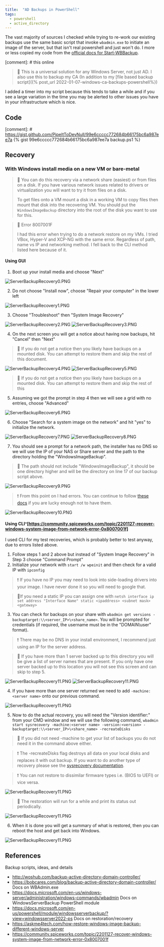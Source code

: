```yaml
---
title:  "AD Backups in PowerShell"
tags:
  - powershell
  - active_directory
---
```

The vast majority of sources I checked while trying to re-work our existing backups use the same basic script that invoke `wbadmin.exe` to initiate an image of the server, but that isn't real powershell and just won't do. I more or less copied my code from the [official docs for Start-WBBackup](https://docs.microsoft.com/en-us/powershell/module/windowsserverbackup/start-wbbackup?view=windowsserver2022-ps). 

[comment]: # this online 
> 📝 This is a universal solution for any Windows Server, not just AD. I also use this to backup my CA (In addition to my [file based backup script]({% post_url 2022-01-07-windows-ca-backups-powershell%})

I added a timer into my script because this tends to take a while and if you see a large variation in the time you may be alerted to other issues you have in your infrastructure which is nice.

## Code 
[comment]: # https://gist.github.com/PipeItToDevNull/99e6ccccc772684b66175bc6a987ee7a
{% gist 99e6ccccc772684b66175bc6a987ee7a backup.ps1 %}

## Recovery
### With Windows install media on a new VM or bare-metal
> 📝 You can do this recovery via a network share (easiest) or from files on a disk. If you have various network issues related to drivers or virtualization you will want to try it from files on a disk. 
> 
> To get files onto a VM mount a disk in a working VM to copy files then mount that disk into the recovering VM. You should put the `WindowsImageBackup` directory into the root of the disk you want to use for this.

> 🔺 Error 8007001F
> 
> I had this error when trying to do a network restore on my VMs. I tried VBox, Hyper-V and XCP-NG with the same error. Regardless of path, name vs IP and networking method. I fell back to the CLI method listed here because of it.

#### Using GUI
1. Boot up your install media and choose "Next"

![ServerBackupRecovery0.PNG](/assets/images/windowsImageRecovery/ServerBackupRecovery0.PNG)

2. Do not choose "Install now", choose "Repair your computer" in the lower left

![ServerBackupRecovery1.PNG](/assets/images/windowsImageRecovery/ServerBackupRecovery1.PNG)

3. Choose "Troubleshoot" then "System Image Recovery"

![ServerBackupRecovery2.PNG](/assets/images/windowsImageRecovery/ServerBackupRecovery2.PNG)
![ServerBackupRecovery3.PNG](/assets/images/windowsImageRecovery/ServerBackupRecovery3.PNG)

4. On the next screen you will get a notice about having now backups, hit "Cancel" then "Next"
 
> 📝 If you do not get a notice then you likely have backups on a mounted disk. You can attempt to restore them and skip the rest of this document.

![ServerBackupRecovery4.PNG](/assets/images/windowsImageRecovery/ServerBackupRecovery4.PNG)
![ServerBackupRecovery5.PNG](/assets/images/windowsImageRecovery/ServerBackupRecovery5.PNG)

> 📝 If you do not get a notice then you likely have backups on a mounted disk. You can attempt to restore them and skip the rest of this

5. Assuming we got the prompt in step 4 then we will see a grid with no entries, choose "Advanced"

![ServerBackupRecovery6.PNG](/assets/images/windowsImageRecovery/ServerBackupRecovery6.PNG)

6. Choose "Search for a system image on the network" and hit "yes" to initialize the network.

![ServerBackupRecovery7.PNG](/assets/images/windowsImageRecovery/ServerBackupRecovery7.PNG)
![ServerBackupRecovery8.PNG](/assets/images/windowsImageRecovery/ServerBackupRecovery8.PNG)

7. You should see a prompt for a network path, the installer has no DNS so we will use the IP of your NAS or Share server and the path to the directory holding the "WindowsImageBackup". 
 
> 📝 The path should not include "WindowsImageBackup", it should be one directory higher and will be the directory on line 17 of our backup script above.

![ServerBackupRecovery9.PNG](/assets/images/windowsImageRecovery/ServerBackupRecovery9.PNG)

> ❗ From this point on I had errors. You can continue to follow [these docs](https://askme4tech.com/how-restore-windows-image-backup-different-windows-server) if you are lucky enough not to have them.

![ServerBackupRecovery10.PNG](/assets/images/windowsImageRecovery/ServerBackupRecovery10.PNG)

#### Using CLI^[https://community.spiceworks.com/topic/2201127-recover-windows-system-image-from-network-error-0x8007001f]
I used CLI for my test recoveries, which is probably better to test anyway, due to errors listed above. 
1. Follow steps 1 and 2 above but instead of "System Image Recovery" in Step 3 choose "Command Prompt"
2. Initialize your network with `start /w wpeinit` and then check for a valid IP with `ipconfig`

> ❗ If you have no IP you may need to look into side-loading drivers into your image. I have never done it so you will need to google that.

> 📝If you need a static IP you can assign one with `netsh interface ip set address "Interface Name" static <ipaddress> <subnet mask> <gateway>`

3. You can check for backups on your share with `wbadmin get versions -backuptarget:\\<server_IP>\<share_name>`. You will be prompted for credentials (if required, the username must be in the "DOMAIN\user" format). 

> ❗ There may be no DNS in your install environment, I recommend just using an IP for the server address.

> 📝 If you have more than 1 server backed up to this directory you will be give a list of server names that are present. If you only have one server backed up to this location you will not see this screen and can skip to step 5.

![ServerBackupRecovery11.PNG](/assets/images/windowsImageRecovery/ServerBackupRecovery11.PNG)
![ServerBackupRecovery11.PNG](/assets/images/windowsImageRecovery/ServerBackupRecovery12.PNG)

4. If you have more than one server returned we need to add `-machine:<server name>` onto our previous command.

![ServerBackupRecovery11.PNG](/assets/images/windowsImageRecovery/ServerBackupRecovery13.PNG)

5. Now to do the actual recovery, you will need the "Version identifier:" from your CMD window and we will use the following command, `wbadmin start sysrecovery -machine:<server name> -version:<version> -backuptarget:\\<server_IP>\<share_name> -recreateDisks`

> 📝 If you did not need -machine to get your list of backups you do not need it in the command above either.

> ❗ The -recreateDisks flag destroys all data on your local disks and replaces it with out backup. If you want to do another type of recovery please see the [sysrecovery documentation](https://docs.microsoft.com/en-us/windows-server/administration/windows-commands/wbadmin-start-sysrecovery).

> ❗ You can not restore to dissimilar firmware types i.e. (BIOS to UEFI) or vice versa.

![ServerBackupRecovery11.PNG](/assets/images/windowsImageRecovery/ServerBackupRecovery14.PNG)

> 📝 The restoration will run for a while and print its status out periodically.

![ServerBackupRecovery11.PNG](/assets/images/windowsImageRecovery/ServerBackupRecovery15.PNG)

6. When it is done you will get a summary of what is restored, then you can reboot the host and get back into Windows.

![ServerBackupRecovery11.PNG](/assets/images/windowsImageRecovery/ServerBackupRecovery16.PNG)

## References
Backup scripts, ideas, and details
* http://woshub.com/backup-active-directory-domain-controller/
* https://bobcares.com/blog/backup-active-directory-domain-controller/
Docs on WBAdmin.exe
* https://docs.microsoft.com/en-us/windows-server/administration/windows-commands/wbadmin
Docs on WindowsServerBackup PowerShell module
* https://docs.microsoft.com/en-us/powershell/module/windowsserverbackup/?view=windowsserver2022-ps
Docs on restoration/recovery
* https://askme4tech.com/how-restore-windows-image-backup-different-windows-server
* https://community.spiceworks.com/topic/2201127-recover-windows-system-image-from-network-error-0x8007001f